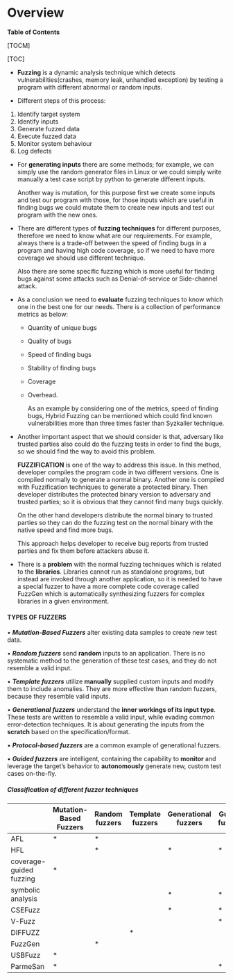 # Overview

**Table of Contents**

[TOCM]

[TOC]



- **Fuzzing** is a dynamic analysis technique which detects vulnerabilities(crashes, memory leak, unhandled exception) by testing a program with different abnormal or random inputs.

- Different steps of this process:
1) Identify target system
2) Identify inputs
3) Generate fuzzed data
4) Execute fuzzed data
5) Monitor system behaviour
6) Log defects

- For **generating inputs** there are some methods; for example, we can simply use the random generator files in Linux or we could simply write manually a test case script by python to generate different inputs.

	Another way is mutation, for this purpose first we create some inputs and test our program with those, for those inputs which are useful in finding bugs we could mutate them to create new inputs and test our program with the new ones.

- There are different types of **fuzzing techniques** for different purposes, therefore we need to know what are our requirements. For example, always there is a trade-off between the speed of finding bugs in a program and having high code coverage, so if we need to have more coverage we should use different technique.

	Also there are some specific fuzzing which is more useful for finding bugs against some attacks such as Denial-of-service or Side-channel attack.

- As a conclusion we need to **evaluate** fuzzing techniques to know which one in the best one for our needs. There is a collection of performance metrics as below:

  - Quantity of unique bugs
  - Quality of bugs
  - Speed of finding bugs
  - Stability of finding bugs
  - Coverage
  - Overhead.

    As an example by considering one of the metrics, speed of finding bugs, Hybrid Fuzzing can be mentioned which could find known vulnerabilities more than three times faster than Syzkaller technique.

- Another important aspect that we should consider is that, adversary like trusted parties also could do the fuzzing tests in order to find the bugs, so we should find the way to avoid this problem.

	**FUZZIFICATION** is one of the way to address this issue. In this method, developer compiles the program code in two different versions. One is compiled normally to generate a normal binary. Another one is compiled with Fuzzification techniques to generate a protected binary. Then developer distributes the protected binary version to adversary and trusted parties; so it is obvious that they cannot find many bugs quickly.
    
	On the other hand developers distribute the normal binary to trusted parties so they can do the fuzzing test on the normal binary with the native speed and find more bugs.
    
	This approach helps developer to receive bug reports from trusted parties and fix them before attackers abuse it.
    
- There is a **problem** with the normal fuzzing techniques which is related to the **libraries**.  Libraries cannot run as standalone programs, but instead are invoked through another application, so it is needed to have a special fuzzer to have a more complete code coverage called FuzzGen which is automatically synthesizing fuzzers for complex libraries in a given environment.

#### TYPES OF FUZZERS

• **_Mutation-Based Fuzzers_** alter existing data samples to create new test data.

• **_Random fuzzers_** send **random** inputs to an application. There is no systematic method to the generation of these test cases, and they do not resemble a valid input.

• **_Template fuzzers_** utilize **manually** supplied custom inputs and modify them to include anomalies. They are more effective than random fuzzers, because they resemble valid inputs.

• **_Generational fuzzers_** understand the **inner workings of its input type**. These tests are written to resemble a valid input, while evading common error-detection techniques. It is about generating the inputs from the **scratch** based on the specification/format.

• **_Protocol-based fuzzers_** are a common example of generational fuzzers.

• **_Guided fuzzers_** are intelligent, containing the capability to **monitor** and leverage the target’s behavior to **autonomously** generate new, custom test cases on-the-fly. 


##### **Classification of different fuzzer techniques**

||Mutation-Based Fuzzers|Random fuzzers|Template fuzzers|Generational fuzzers|Guided fuzzers| 
|----------------------|----------------------|----------------------|----------------------|----------------------|----------------------|
|AFL|       *     |     *       |            |||
|HFL|            |      *      |            | * | * |
|coverage-guided fuzzing|		*	  |			   |            |||
|symbolic analysis|			  |			   |            | * | * |
|CSEFuzz|			  |			   |            |  * | * |
|V-Fuzz|			  |			   |            || * |
|DIFFUZZ|			  |			   |    *        |||
|FuzzGen|			  |		*	   |            |||
|USBFuzz|		*	  |			   |            |||
|ParmeSan|		*	  |			   |            || * |

